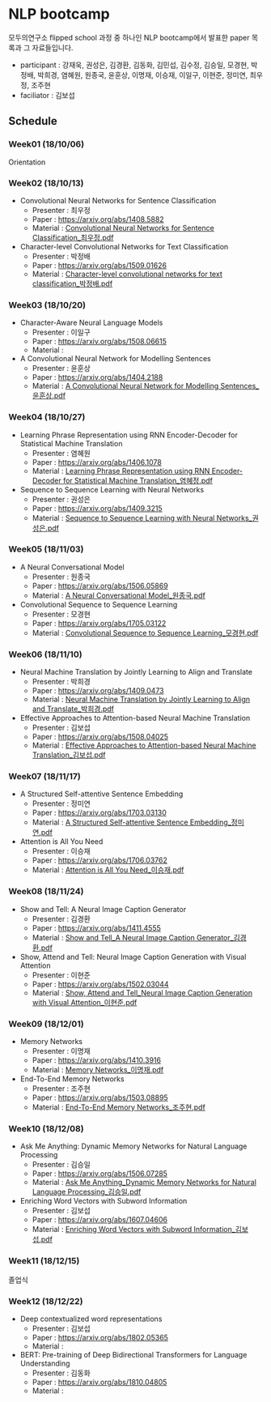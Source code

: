 # NLP bootcamp
모두의연구소 flipped school 과정 중 하나인 NLP bootcamp에서 발표한 paper 목록과 그 자료들입니다.

+ participant : 강재욱, 권성은, 김경환, 김동화, 김민섭, 김수정, 김승일, 모경현, 박정배, 박희경, 염혜원, 원종국, 윤훈상, 이명재, 이승재, 이일구, 이현준, 정미연, 최우정, 조주현
+ faciliator : 김보섭

## Schedule
### Week01 (18/10/06)
Orientation
### Week02 (18/10/13)
+ Convolutional Neural Networks for Sentence Classification
  - Presenter : 최우정 
  - Paper : https://arxiv.org/abs/1408.5882
  - Material : [Convolutional Neural Networks for Sentence Classification_최우정.pdf](https://github.com/modulabs/NLP-bootcamp/blob/master/week02/Convolutional%20Neural%20Networks%20for%20Sentence%20Classification_%EC%B5%9C%EC%9A%B0%EC%A0%95.pdf)
+ Character-level Convolutional Networks for Text Classification
  - Presenter : 박정배
  - Paper : https://arxiv.org/abs/1509.01626
  - Material :  [Character-level convolutional networks for text classification_박정배.pdf](https://github.com/modulabs/NLP-bootcamp/blob/master/week02/Character-level%20convolutional%20networks%20for%20text%20classification_%EB%B0%95%EC%A0%95%EB%B0%B0.pdf)
### Week03 (18/10/20)
+ Character-Aware Neural Language Models
  - Presenter : 이일구
  - Paper : https://arxiv.org/abs/1508.06615
  - Material : 
+ A Convolutional Neural Network for Modelling Sentences
  - Presenter : 윤훈상
  - Paper : https://arxiv.org/abs/1404.2188
  - Material : [A Convolutional Neural Network for Modelling Sentences_윤훈상.pdf](https://github.com/modulabs/NLP-bootcamp/blob/master/week03/A%20Convolutional%20Neural%20Network%20for%20Modelling%20Sentences_%EC%9C%A4%ED%9B%88%EC%83%81.pdf)
### Week04 (18/10/27)
+ Learning Phrase Representation using RNN Encoder-Decoder for Statistical Machine Translation
	- Presenter : 염혜원
	- Paper : https://arxiv.org/abs/1406.1078
	- Material : [Learning Phrase Representation using RNN Encoder-Decoder for Statistical Machine Translation_염혜정.pdf](https://github.com/modulabs/NLP-bootcamp/blob/master/week04/Learning%20Phrase%20Representation%20using%20RNN%20Encoder-Decoder%20for%20Statistical%20Machine%20Translation_%EC%97%BC%ED%98%9C%EC%A0%95.pdf) 
+ Sequence to Sequence Learning with Neural Networks
	- Presenter : 권성은
	- Paper : https://arxiv.org/abs/1409.3215
	- Material :  [Sequence to Sequence Learning with Neural Networks_권성은.pdf](https://github.com/modulabs/NLP-bootcamp/blob/master/week04/Sequence%20to%20Sequence%20Learning%20with%20Neural%20Networks_%EA%B6%8C%EC%84%B1%EC%9D%80.pdf)
### Week05 (18/11/03)
+ A Neural Conversational Model
	- Presenter : 원종국
	- Paper : https://arxiv.org/abs/1506.05869
	- Material : [A Neural Conversational Model_원종국.pdf](https://github.com/modulabs/NLP-bootcamp/blob/master/week05/A%20Neural%20Conversational%20Model_%EC%9B%90%EC%A2%85%EA%B5%AD.pdf)
+ Convolutional Sequence to Sequence Learning
	- Presenter : 모경현
	- Paper : https://arxiv.org/abs/1705.03122
	- Material : [Convolutional Sequence to Sequence Learning_모경현.pdf](https://github.com/modulabs/NLP-bootcamp/blob/master/week05/Convolutional%20Sequence%20to%20Sequence%20Learning_%EB%AA%A8%EA%B2%BD%ED%98%84.pdf) 
### Week06 (18/11/10)
+ Neural Machine Translation by Jointly Learning to Align and Translate
	- Presenter : 박희경
	- Paper : https://arxiv.org/abs/1409.0473
	- Material : [Neural Machine Translation by Jointly Learning to Align and Translate_박희경.pdf](https://github.com/modulabs/NLP-bootcamp/blob/master/week06/Neural%20Machine%20Translation%20by%20Jointly%20Learning%20to%20Align%20and%20Translate_%EB%B0%95%ED%9D%AC%EA%B2%BD.pdf)
+ Effective Approaches to Attention-based Neural Machine Translation
	- Presenter : 김보섭
	- Paper : https://arxiv.org/abs/1508.04025
	- Material : [Effective Approaches to Attention-based Neural Machine Translation_김보섭.pdf](https://github.com/modulabs/NLP-bootcamp/blob/master/week06/Effective%20Approaches%20to%20Attention-based%20Neural%20Machine%20Translation_%EA%B9%80%EB%B3%B4%EC%84%AD.pdf)
### Week07 (18/11/17)
+ A Structured Self-attentive Sentence Embedding
  - Presenter : 정미연
  - Paper : https://arxiv.org/abs/1703.03130
  - Material : [A Structured Self-attentive Sentence Embedding_정미연.pdf](https://github.com/modulabs/NLP-bootcamp/blob/master/week07/A%20Structured%20Self-attentive%20Sentence%20Embedding_%EC%A0%95%EB%AF%B8%EC%97%B0.pdf)
+ Attention is All You Need
  - Presenter : 이승재
  - Paper : https://arxiv.org/abs/1706.03762
  - Material : [Attention is All You Need_이승재.pdf](https://github.com/modulabs/NLP-bootcamp/blob/master/week07/Attention%20is%20All%20You%20Need_%EC%9D%B4%EC%8A%B9%EC%9E%AC.pdf) 
### Week08 (18/11/24)
+ Show and Tell: A Neural Image Caption Generator
	- Presenter : 김경환
	- Paper : https://arxiv.org/abs/1411.4555
	- Material : [Show and Tell_A Neural Image Caption Generator_김경환.pdf](https://github.com/modulabs/NLP-bootcamp/blob/master/week08/Show%20and%20Tell_A%20Neural%20Image%20Caption%20Generator_%EA%B9%80%EA%B2%BD%ED%99%98.pdf)
+ Show, Attend and Tell: Neural Image Caption Generation with Visual Attention
	- Presenter : 이현준
	- Paper : https://arxiv.org/abs/1502.03044
	- Material : [Show, Attend and Tell_Neural Image Caption Generation with Visual Attention_이현준.pdf](https://github.com/modulabs/NLP-bootcamp/blob/master/week08/Show%2C%20Attend%20and%20Tell_Neural%20Image%20Caption%20Generation%20with%20Visual%20Attention_%EC%9D%B4%ED%98%84%EC%A4%80.pdf)
### Week09 (18/12/01)
+ Memory Networks
	- Presenter : 이명재
	- Paper : https://arxiv.org/abs/1410.3916
	- Material : [Memory Networks_이명재.pdf](https://github.com/modulabs/NLP-bootcamp/blob/master/week09/Memory%20Networks_%EC%9D%B4%EB%AA%85%EC%9E%AC.pdf)
+ End-To-End Memory Networks
	- Presenter : 조주현
	- Paper : https://arxiv.org/abs/1503.08895
	- Material : [End-To-End Memory Networks_조주현.pdf](https://github.com/modulabs/NLP-bootcamp/blob/master/week09/End-To-End%20Memory%20Networks_%EC%A1%B0%EC%A3%BC%ED%98%84.pdf)
### Week10 (18/12/08)
+ Ask Me Anything: Dynamic Memory Networks for Natural Language Processing
	- Presenter : 김승일
	- Paper : https://arxiv.org/abs/1506.07285
	- Material : [Ask Me Anything_Dynamic Memory Networks for Natural Language Processing_김승일.pdf](https://github.com/modulabs/NLP-bootcamp/blob/master/week10/Ask%20Me%20Anything_Dynamic%20Memory%20Networks%20for%20Natural%20Language%20Processing_%EA%B9%80%EC%8A%B9%EC%9D%BC.pdf)
+ Enriching Word Vectors with Subword Information
	- Presenter :  김보섭
	- Paper : https://arxiv.org/abs/1607.04606
	- Material : [Enriching Word Vectors with Subword Information_김보섭.pdf](https://github.com/modulabs/NLP-bootcamp/blob/master/week10/Enriching%20Word%20Vectors%20with%20Subword%20Information_%EA%B9%80%EB%B3%B4%EC%84%AD.pdf)
### Week11 (18/12/15)
졸업식
### Week12 (18/12/22)
+ Deep contextualized word representations
	- Presenter : 김보섭
	- Paper : https://arxiv.org/abs/1802.05365
	- Material : 
+ BERT: Pre-training of Deep Bidirectional Transformers for Language Understanding
	- Presenter : 김동화
	- Paper : https://arxiv.org/abs/1810.04805
	- Material :  
